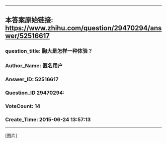 ----------------------------------------
## 本答案原始链接: https://www.zhihu.com/question/29470294/answer/52516617
### question_title: 胸大是怎样一种体验？
### Author_Name: 匿名用户
### Answer_ID: 52516617
### Question_ID 29470294: 
### VoteCount: 14
### Create_Time: 2015-06-24 13:57:13
----------------------------------------
[图片]

